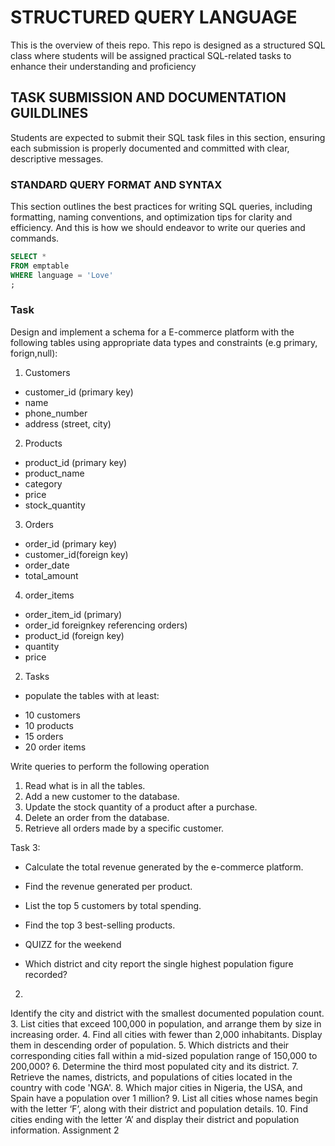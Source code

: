 # STRUCTURED QUERY LANGUAGE
This is the overview of theis repo.
This repo is designed as a structured SQL class where students will be assigned practical SQL-related tasks to enhance their understanding and proficiency

## TASK SUBMISSION AND DOCUMENTATION GUILDLINES
Students are expected to submit their SQL task files in this section, ensuring each submission is properly documented and committed with clear, descriptive messages.

### STANDARD QUERY FORMAT AND SYNTAX
This section outlines the best practices for writing SQL queries, including formatting, naming conventions, and optimization tips for clarity and efficiency.
And this is how we should endeavor to write our queries and commands.

```SQL
SELECT *
FROM emptable
WHERE language = 'Love'
;
```

### Task
Design and implement a schema for a E-commerce platform with the following tables
using appropriate data types and constraints (e.g primary, forign,null):
1. Customers
- customer_id (primary key)
- name
- phone_number
- address (street, city)

2. Products
- product_id (primary key)
- product_name
- category
- price
- stock_quantity

3. Orders
- order_id (primary key)
- customer_id(foreign key)
- order_date
- total_amount

4. order_items
- order_item_id (primary)
- order_id foreignkey referencing orders)
- product_id (foreign key)
- quantity
- price

2. Tasks
* populate the tables with at least:
- 10 customers
- 10 products
- 15 orders
- 20 order items

Write queries to perform the following operation
1. Read what is in all the tables.
2. Add a new customer to the database.
3. Update the stock quantity of a product after a purchase.
4. Delete an order from the database.
5. Retrieve all orders made by a specific customer.

Task 3:
- Calculate the total revenue generated by the e-commerce platform.
- Find the revenue generated per product.
- List the top 5 customers by total spending.
- Find the top 3 best-selling products.

-  QUIZZ for the weekend
-  Which district and city report the single highest population figure recorded?
2.
Identify the city and district with the smallest documented population count.
3.
List cities that exceed 100,000 in population, and arrange them by size in increasing order.
4.
Find all cities with fewer than 2,000 inhabitants. Display them in descending order of population.
5.
Which districts and their corresponding cities fall within a mid-sized population range of 150,000 to 200,000?
6.
Determine the third most populated city and its district.
7.
Retrieve the names, districts, and populations of cities located in the country with code 'NGA'.
8.
Which major cities in Nigeria, the USA, and Spain have a population over 1 million?
9.
List all cities whose names begin with the letter ‘F’, along with their district and population details.
10.
Find cities ending with the letter ‘A’ and display their district and population information.
Assignment 2
